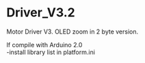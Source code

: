# Driver_V3.2
Motor Driver V3. OLED zoom in 2 byte version.

If compile with Arduino 2.0  
-install library list in platform.ini
